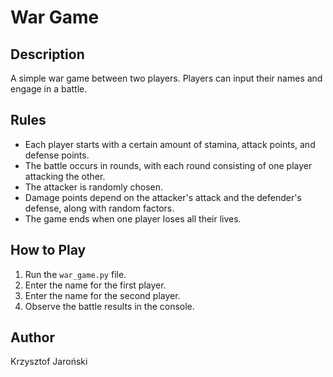 # War Game

## Description

A simple war game between two players. Players can input their names and engage in a battle.

## Rules

- Each player starts with a certain amount of stamina, attack points, and defense points.
- The battle occurs in rounds, with each round consisting of one player attacking the other.
- The attacker is randomly chosen.
- Damage points depend on the attacker's attack and the defender's defense, along with random factors.
- The game ends when one player loses all their lives.

## How to Play

1. Run the `war_game.py` file.
2. Enter the name for the first player.
3. Enter the name for the second player.
4. Observe the battle results in the console.

## Author
Krzysztof Jaroński